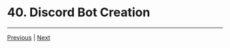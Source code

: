 # 40. Discord Bot Creation

---

[Previous](./39_Creating-a-Discord-Server.md) | [Next](./41_Inviting-the-Bot-Update.md)